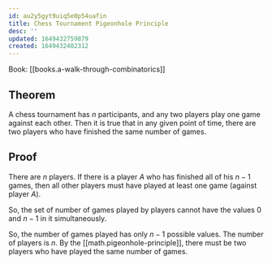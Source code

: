 ```yaml
---
id: au2y5gyt9uiq5e0p54uafin
title: Chess Tournament Pigeonhole Principle
desc: ''
updated: 1649432759879
created: 1649432402312
---
```


Book: [[books.a-walk-through-combinatorics]]

## Theorem

A chess tournament has $n$ participants, and any two players play one game against each other. Then it is true that in any given point of time, there are two players who have finished the same number of games.

## Proof

There are $n$ players. If there is a player $A$ who has finished all of his $n - 1$ games, then all other players must have played at least one game (against player $A$).


So, the set of number of games played by players cannot have the values $0$ and $n - 1$ in it simultaneously.

So, the number of games played has only $n - 1$ possible values. The number of players is $n$. By the [[math.pigeonhole-principle]], there must be two players who have played the same number of games.
